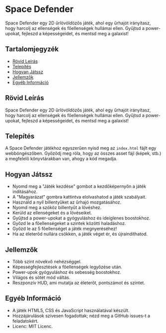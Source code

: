 # Space Defender

Space Defender egy 2D űrlövöldözős játék, ahol egy űrhajót irányítasz, hogy harcolj az ellenségek és főellenségek hullámai ellen. Gyűjtsd a power-upokat, fejleszd a képességeidet, és mentsd meg a galaxist!

## Tartalomjegyzék
- [Rövid Leírás](#rövid-leírás)
- [Telepítés](#telepítés)
- [Hogyan Játssz](#hogyan-játssz)
- [Jellemzők](#jellemzők)
- [Egyéb Információ](#egyéb-információ)

## Rövid Leírás
Space Defender egy 2D űrlövöldözős játék, ahol egy űrhajót irányítasz, hogy harcolj az ellenségek és főellenségek hullámai ellen. Gyűjtsd a power-upokat, fejleszd a képességeidet, és mentsd meg a galaxist!

## Telepítés
A Space Defender játékhoz egyszerűen nyisd meg az `index.html` fájlt egy webböngészőben. Győződj meg róla, hogy az összes asset fájl (képek, stb.) a megfelelő könyvtárakban van, ahogy a kód megadja.

## Hogyan Játssz
- Nyomd meg a "Játék kezdése" gombot a kezdőképernyőn a játék indításához.
- A "Magyarázat" gombra kattintva elolvashatod a játék szabályait.
- Használd a nyíl billentyűket az űrhajó mozgatásához.
- Nyomd meg a szóköz billentyűt a lövéshez.
- Kerüld az ellenségeket és a lövéseiket.
- Gyűjtsd a power-upokat a gyógyuláshoz és ideiglenes boostokhoz.
- Győzd le a főellenségeket a szintek közötti haladáshoz.
- Győzd le az 5 főellenséget a játék megnyeréséhez!
- Ha az életerőd nullára csökken, a játék véget ér, és újraindíthatod.

## Jellemzők
- Több szint növekvő nehézséggel.
- Képességfejlesztések a főellenségek legyőzése után.
- Power-upok gyógyuláshoz és sebesség boostokhoz.
- Világos és sötét mód váltás.
- Reszponzív HUD, ami mutatja az életerőt, pontszámot és szintet.

## Egyéb Információ
- A játék HTML5, CSS és JavaScript használatával készült.
- Hozzájárulások szívesen fogadottak; nézd meg a GitHub issues-t a feladatokért.
- Licenc: MIT Licenc.
